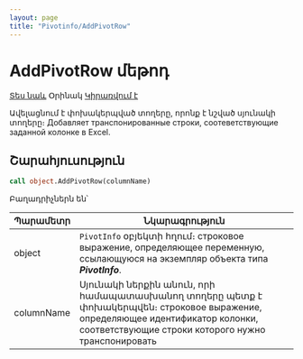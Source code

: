 ```yaml
---
layout: page
title: "Pivotinfo/AddPivotRow"
---
```


# AddPivotRow մեթոդ

[Տես նաև](../PivotInfo.md) Օրինակ [Կիրառվում է](../PivotInfo.md)

Ավելացնում է փոխակերպված տողերը, որոնք է նշված սյունակի տողերը։
Добавляет транспонированные строки, соотеветствующие заданной колонке в Excel.



## Շարահյուսություն

```vb
call object.AddPivotRow(columnName)
```

Բաղադրիչներն են՝


| Պարամետր | Նկարագրություն |
|--|--|
| object | `PivotInfo` օբյեկտի հղում։ строковое выражение, определяющее переменную, ссылающуюся на экземпляр объекта типа <em><strong>PivotInfo</strong></em>. |
| columnName | Սյունակի ներքին անուն, որի համապատասխանող տողերը պետք է փոխակերպվեն։ строковое выражение, определяющее идентификатор колонки, соответствующие строки которого нужно транспонировать |

